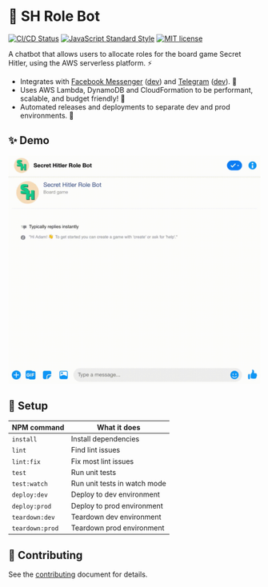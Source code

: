 # 🎲 SH Role Bot

[![CI/CD Status](https://github.com/domdomegg/shrolebot/workflows/CI/CD/badge.svg)](https://github.com/domdomegg/shrolebot/actions?workflow=CI/CD) [![JavaScript Standard Style](https://img.shields.io/badge/code_style-standard-brightgreen.svg)](https://standardjs.com) [![MIT license](https://img.shields.io/badge/License-MIT-blue.svg)](https://github.com/domdomegg/shrolebot/blob/master/LICENSE)

A chatbot that allows users to allocate roles for the board game Secret Hitler, using the AWS serverless platform. ⚡

- Integrates with [Facebook Messenger](https://m.me/shrolebot) ([dev](https://m.me/shroledevbot)) and [Telegram](https://t.me/shrolebot) ([dev](https://t.me/shroledevbot)). 🔌
- Uses AWS Lambda, DynamoDB and CloudFormation to be performant, scalable, and budget friendly! 💸
- Automated releases and deployments to separate dev and prod environments. 🚧

## ✨ Demo

![Example of talking to the bot to get help, create a game, and list players in the game](branding/demo.gif)

## 🔧 Setup

| NPM command     | What it does                 |
|-----------------|------------------------------|
| `install`       | Install dependencies         |
| `lint`          | Find lint issues             |
| `lint:fix`      | Fix most lint issues         |
| `test`          | Run unit tests               |
| `test:watch`    | Run unit tests in watch mode |
| `deploy:dev`    | Deploy to dev environment    |
| `deploy:prod`   | Deploy to prod environment   |
| `teardown:dev`  | Teardown dev environment     |
| `teardown:prod` | Teardown prod environment    |

## 🙌 Contributing

See the [contributing](CONTRIBUTING.md) document for details.
